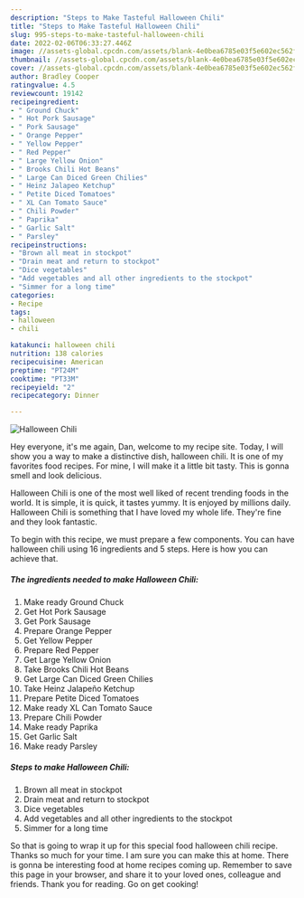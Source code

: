 ```yaml
---
description: "Steps to Make Tasteful Halloween Chili"
title: "Steps to Make Tasteful Halloween Chili"
slug: 995-steps-to-make-tasteful-halloween-chili
date: 2022-02-06T06:33:27.446Z
image: //assets-global.cpcdn.com/assets/blank-4e0bea6785e03f5e602ec562f230caae08da540cada707380b4fe1bbebba43da.png
thumbnail: //assets-global.cpcdn.com/assets/blank-4e0bea6785e03f5e602ec562f230caae08da540cada707380b4fe1bbebba43da.png
cover: //assets-global.cpcdn.com/assets/blank-4e0bea6785e03f5e602ec562f230caae08da540cada707380b4fe1bbebba43da.png
author: Bradley Cooper
ratingvalue: 4.5
reviewcount: 19142
recipeingredient:
- " Ground Chuck"
- " Hot Pork Sausage"
- " Pork Sausage"
- " Orange Pepper"
- " Yellow Pepper"
- " Red Pepper"
- " Large Yellow Onion"
- " Brooks Chili Hot Beans"
- " Large Can Diced Green Chilies"
- " Heinz Jalapeo Ketchup"
- " Petite Diced Tomatoes"
- " XL Can Tomato Sauce"
- " Chili Powder"
- " Paprika"
- " Garlic Salt"
- " Parsley"
recipeinstructions:
- "Brown all meat in stockpot"
- "Drain meat and return to stockpot"
- "Dice vegetables"
- "Add vegetables and all other ingredients to the stockpot"
- "Simmer for a long time"
categories:
- Recipe
tags:
- halloween
- chili

katakunci: halloween chili 
nutrition: 138 calories
recipecuisine: American
preptime: "PT24M"
cooktime: "PT33M"
recipeyield: "2"
recipecategory: Dinner

---
```



![Halloween Chili](//assets-global.cpcdn.com/assets/blank-4e0bea6785e03f5e602ec562f230caae08da540cada707380b4fe1bbebba43da.png)

Hey everyone, it's me again, Dan, welcome to my recipe site. Today, I will show you a way to make a distinctive dish, halloween chili. It is one of my favorites food recipes. For mine, I will make it a little bit tasty. This is gonna smell and look delicious.



Halloween Chili is one of the most well liked of recent trending foods in the world. It is simple, it is quick, it tastes yummy. It is enjoyed by millions daily. Halloween Chili is something that I have loved my whole life. They're fine and they look fantastic.


To begin with this recipe, we must prepare a few components. You can have halloween chili using 16 ingredients and 5 steps. Here is how you can achieve that.

<!--inarticleads1-->

##### The ingredients needed to make Halloween Chili:

1. Make ready  Ground Chuck
1. Get  Hot Pork Sausage
1. Get  Pork Sausage
1. Prepare  Orange Pepper
1. Get  Yellow Pepper
1. Prepare  Red Pepper
1. Get  Large Yellow Onion
1. Take  Brooks Chili Hot Beans
1. Get  Large Can Diced Green Chilies
1. Take  Heinz Jalapeño Ketchup
1. Prepare  Petite Diced Tomatoes
1. Make ready  XL Can Tomato Sauce
1. Prepare  Chili Powder
1. Make ready  Paprika
1. Get  Garlic Salt
1. Make ready  Parsley




<!--inarticleads2-->

##### Steps to make Halloween Chili:

1. Brown all meat in stockpot
1. Drain meat and return to stockpot
1. Dice vegetables
1. Add vegetables and all other ingredients to the stockpot
1. Simmer for a long time




So that is going to wrap it up for this special food halloween chili recipe. Thanks so much for your time. I am sure you can make this at home. There is gonna be interesting food at home recipes coming up. Remember to save this page in your browser, and share it to your loved ones, colleague and friends. Thank you for reading. Go on get cooking!
